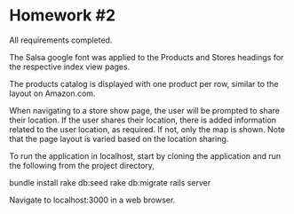 # Homework #2

All requirements completed.

The Salsa google font was applied to the Products and Stores headings for the respective index view pages.

The products catalog is displayed with one product per row, similar to the layout on Amazon.com.

When navigating to a store show page, the user will be prompted to share their location. If
the user shares their location, there is added information related to the user location, as required. 
If not, only the map is shown. Note that the page layout is varied based on the location sharing.

To run the application in localhost, start by cloning the application and run the following from 
the project directory,

bundle install
rake db:seed
rake db:migrate
rails server

Navigate to localhost:3000 in a web browser.